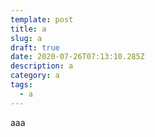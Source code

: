 ```yaml
---
template: post
title: a
slug: a
draft: true
date: 2020-07-26T07:13:10.285Z
description: a
category: a
tags:
  - a
---
```

aaa